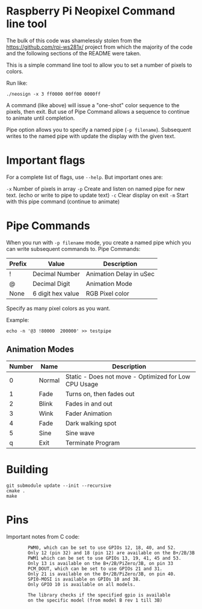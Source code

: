 Raspberry Pi Neopixel Command line tool
==========

The bulk of this code was shamelessly stolen from the https://github.com/rpi-ws281x/
project from which the majority of the code and the following sections of the README
were taken.

This is a simple command line tool to allow you to set a number of pixels to colors.

Run like:

`./neosign -x 3 ff0000 00ff00 0000ff`

A command (like above) will issue a "one-shot" color sequence to the pixels, then exit. But use of Pipe Command allows a sequence to continue to animate until completion.

Pipe option allows you to specify a named pipe (`-p filename`). Subsequent writes to the named
pipe with update the display with the given text.

# Important flags
For a complete list of flags, use `--help`. But important ones are:

`-x` Number of pixels in array
`-p` Create and listen on named pipe for new text. (echo or write to pipe to update text)
`-c` Clear display on exit
`-m` Start with this pipe command (continue to animate)

# Pipe Commands

When you run with `-p filename` mode, you create a named pipe which you can write subsequent commands to. Pipe Commands:

| Prefix | Value | Description |
|--------|-------|-------------|
| ! | Decimal Number | Animation Delay in uSec | 
| @ | Decimal Digit | Animation Mode | 
| None | 6 digit hex value | RGB Pixel color |


Specify as many pixel colors as you want. 

Example:

`echo -n '@3 !80000  200000' >> testpipe`

## Animation Modes

| Number | Name | Description |
|--------|------|-------------|
| 0 | Normal | Static - Does not move - Optimized for Low CPU Usage | 
| 1 | Fade |  Turns on, then fades out |
| 2 | Blink |  Fades in and out |
| 3 | Wink |  Fader Animation |
| 4 | Fade |  Dark walking spot |
| 5 | Sine |  Sine wave |
| q | Exit |  Terminate Program |

# Building

```
git submodule update --init --recursive
cmake .
make
```

# Pins

Important notes from C code:

```
        PWM0, which can be set to use GPIOs 12, 18, 40, and 52.
        Only 12 (pin 32) and 18 (pin 12) are available on the B+/2B/3B
        PWM1 which can be set to use GPIOs 13, 19, 41, 45 and 53.
        Only 13 is available on the B+/2B/PiZero/3B, on pin 33
        PCM_DOUT, which can be set to use GPIOs 21 and 31.
        Only 21 is available on the B+/2B/PiZero/3B, on pin 40.
        SPI0-MOSI is available on GPIOs 10 and 38.
        Only GPIO 10 is available on all models.

        The library checks if the specified gpio is available
        on the specific model (from model B rev 1 till 3B)
```

